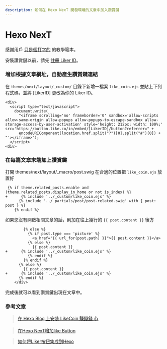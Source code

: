 ```yaml
---
description: 如何在 Hexo NexT 開發環境的文章中加入讚賞鍵
---
```


# Hexo NexT

感謝用戶 [只是個打字的](https://blog.typeart.cc/) 的教學範本。

安裝讚賞鍵以前，請先 [註冊 Liker ID](https://docs.like.co/v/zh/user-guide/liker-id/how-to-register-a-liker-id)。

### 增加根據文章網址，自動產生讚賞鍵連結

在 `themes/next/layout/_custom/` 目錄下新增一檔案 `like_coin.ejs` 並貼上下列程式碼，並將 \[LikerID\] 更改為你的 Liker ID。

```text
<div>
  <script type="text/javascript">
    document.write(
      "<iframe scrolling='no' frameborder='0' sandbox='allow-scripts allow-same-origin allow-popups allow-popups-to-escape-sandbox allow-storage-access-by-user-activation' style='height: 212px; width: 100%;' src='https://button.like.co/in/embed/[LikerID]/button?referrer=" +
      encodeURIComponent(location.href.split("?")[0].split("#")[0]) + "'></iframe>");
  </script>
<div>
```

### 在每篇文章末端加上讚賞鍵

打開 themes/next/layout/\_macro/post.swig 在合適的位置把 `like_coin.ejs` 放置好

```text
 {% if theme.related_posts.enable and (theme.related_posts.display_in_home or not is_index) %}
+      {% include '../_custom/like_coin.ejs' %}
      {% include '../_partials/post/post-related.swig' with { post: post } %}
    {% endif %}
```

 如果您沒有開啟相關文章的話，則加在往上幾行的 `{{ post.content }}` 後方

```text
        {% else %}
          {% if post.type === 'picture' %}
            <a href="{{ url_for(post.path) }}">{{ post.content }}</a>
          {% else %}
            {{ post.content }}
+      {% include '../_custom/like_coin.ejs' %}
          {% endif %}
        {% endif %}
      {% else %}
        {{ post.content }}
+      {% include '../_custom/like_coin.ejs' %}
      {% endif %}
    </div>
```

完成後就可以看到讚賞鍵出現在文章中。

### 參考文章

> [在 Hexo Blog 上安裝 LikeCoin 賺錢錢 👍](https://sealman234.github.io/hexo/20200622/2807510721/)

> [在Hexo NexT增加like Button](https://blog.typeart.cc/%E5%9C%A8Hexo%20NexT%E5%A2%9E%E5%8A%A0like%20Button/)

> [如何将Liker按钮集成到Hexo](https://hive.blog/cn/@aafeng/liker-hexo)

